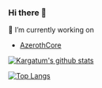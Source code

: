 ### Hi there 👋

🔭 I’m currently working on 
- [AzerothCore](https://github.com/azerothcore/azerothcore-wotlk)

[![Kargatum's github stats](https://github-readme-stats.vercel.app/api?username=vhiperdev&count_private=true&show_icons=true&theme=algolia)](https://github.com/Winfidonarleyan)

[![Top Langs](https://github-readme-stats.vercel.app/api/top-langs/?username=vhiperdev&layout=compact&theme=algolia)](https://github.com/Winfidonarleyan)

<!--
**Winfidonarleyan/vhiper** is a ✨ _special_ ✨ repository because its `README.md` (this file) appears on your GitHub profile.

Here are some ideas to get you started:

- 🌱 I’m currently learning ...
- 👯 I’m looking to collaborate on ...
- 🤔 I’m looking for help with ...
- 💬 Ask me about ...
- 📫 How to reach me: ...
- 😄 Pronouns: ...
- ⚡ Fun fact: ...
-->
